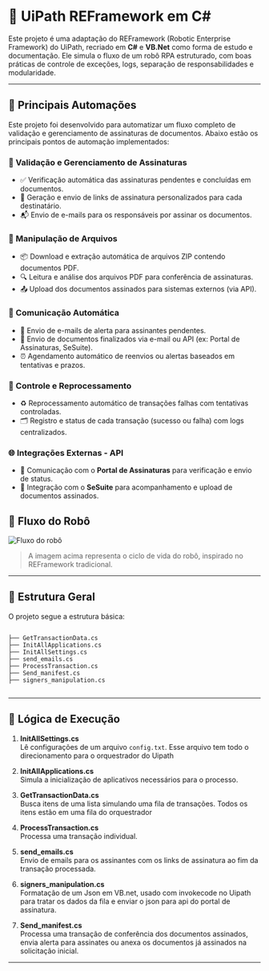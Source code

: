 # 🦾 UiPath REFramework em C#

Este projeto é uma adaptação do REFramework (Robotic Enterprise Framework) do UiPath, recriado em **C#** e **VB.Net** como forma de estudo e documentação. Ele simula o fluxo de um robô RPA estruturado, com boas práticas de controle de exceções, logs, separação de responsabilidades e modularidade.

---

## 🔧 Principais Automações

Este projeto foi desenvolvido para automatizar um fluxo completo de validação e gerenciamento de assinaturas de documentos. Abaixo estão os principais pontos de automação implementados:

### 📑 Validação e Gerenciamento de Assinaturas

- ✅ Verificação automática das assinaturas pendentes e concluídas em documentos.
- 🔗 Geração e envio de links de assinatura personalizados para cada destinatário.
- 📬 Envio de e-mails para os responsáveis por assinar os documentos.

### 📁 Manipulação de Arquivos

- 📦 Download e extração automática de arquivos ZIP contendo documentos PDF.
- 🔍 Leitura e análise dos arquivos PDF para conferência de assinaturas.
- 📤 Upload dos documentos assinados para sistemas externos (via API).

### 📧 Comunicação Automática

- 🚨 Envio de e-mails de alerta para assinantes pendentes.
- 📨 Envio de documentos finalizados via e-mail ou API (ex: Portal de Assinaturas, SeSuite).
- ⏰ Agendamento automático de reenvios ou alertas baseados em tentativas e prazos.

### 🔄 Controle e Reprocessamento

- ♻️ Reprocessamento automático de transações falhas com tentativas controladas.
- 🗂️ Registro e status de cada transação (sucesso ou falha) com logs centralizados.

### 🌐 Integrações Externas - API

- 🔌 Comunicação com o **Portal de Assinaturas** para verificação e envio de status.
- 🔗 Integração com o **SeSuite** para acompanhamento e upload de documentos assinados.


## 📸 Fluxo do Robô

![Fluxo do robô](sign_automation/fluxo.png)

> A imagem acima representa o ciclo de vida do robô, inspirado no REFramework tradicional.

---

## 📌 Estrutura Geral

O projeto segue a estrutura básica:

```text

├── GetTransactionData.cs
├── InitAllApplications.cs
├── InitAllSettings.cs
├── send_emails.cs
├── ProcessTransaction.cs
├── Send_manifest.cs
├── signers_manipulation.cs


```
---

## 🧠 Lógica de Execução

1. **InitAllSettings.cs**  
   Lê configurações de um arquivo `config.txt`. Esse arquivo tem todo o direcionamento para o orquestrador do Uipath

2. **InitAllApplications.cs**  
   Simula a inicialização de aplicativos necessários para o processo.

3. **GetTransactionData.cs**  
   Busca itens de uma lista simulando uma fila de transações. Todos os itens estão em uma fila do orquestrador

4. **ProcessTransaction.cs**  
   Processa uma transação individual.

5. **send_emails.cs**  
   Envio de emails para os assinantes com os links de assinatura ao fim da transação processada.

6. **signers_manipulation.cs**  
   Formatação de um Json em VB.net, usado com invokecode no Uipath para tratar os dados da fila e enviar o json para api do portal de assinatura.

7. **Send_manifest.cs**  
   Processa uma transação de conferência dos documentos assinados, envia alerta para assinates ou anexa os documentos já assinados na solicitação inicial.

---



